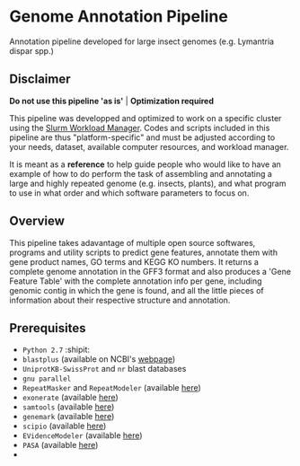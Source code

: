 # Genome Annotation Pipeline
Annotation pipeline developed for large insect genomes (e.g. Lymantria dispar spp.)

## Disclaimer

**Do not use this pipeline 'as is'** | **Optimization required**

This pipeline was developped and optimized to work on a specific cluster using the [Slurm Workload Manager](https://slurm.schedmd.com/). Codes and scripts included in this pipeline are thus "platform-specific" and must be adjusted according to your needs, dataset, available computer resources, and workload manager.

It is meant as a **reference** to help guide people who would like to have an example of how to do perform the task of assembling and annotating a large and highly repeated genome (e.g. insects, plants), and what program to use in what order and which software parameters to focus on.

## Overview

This pipeline takes adavantage of multiple open source softwares, programs and utility scripts to predict gene features, annotate them with gene product names, GO terms and KEGG KO numbers. It returns a complete genome annotation in the GFF3 format and also produces a 'Gene Feature Table' with the complete annotation info per gene, including genomic contig in which the gene is found, and all the little pieces of information about their respective structure and annotation.

## Prerequisites

- `Python 2.7` :shipit:
- `blastplus` (available on NCBI's [webpage](https://blast.ncbi.nlm.nih.gov/Blast.cgi?CMD=Web&PAGE_TYPE=BlastDocs&DOC_TYPE=Download))
- `UniprotKB-SwissProt` and `nr` blast databases
- `gnu parallel`
- `RepeatMasker` and `RepeatModeler` (available [here](http://repeatmasker.org/))
- `exonerate` (available [here](https://www.ebi.ac.uk/about/vertebrate-genomics/software/exonerate))
- `samtools` (available [here](http://www.htslib.org/))
- `genemark` (available [here](http://exon.gatech.edu/GeneMark/))
- `scipio` (available [here](https://webscipio.org/webscipio/download_scipio))
- `EVidenceModeler` (available [here](http://evidencemodeler.github.io/))
- `PASA` (available [here](https://github.com/PASApipeline/PASApipeline/wiki))
- 
